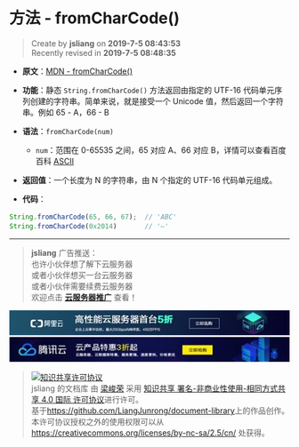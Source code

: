 方法 - fromCharCode()
===

> Create by **jsliang** on **2019-7-5 08:43:53**  
> Recently revised in **2019-7-5 08:48:35**

* **原文**：[MDN - fromCharCode()](https://developer.mozilla.org/zh-CN/docs/Web/JavaScript/Reference/Global_Objects/String/fromCharCode)

* **功能**：静态 `String.fromCharCode()` 方法返回由指定的 UTF-16 代码单元序列创建的字符串。简单来说，就是接受一个 Unicode 值，然后返回一个字符串。例如 65 - A，66 - B

* **语法**：`fromCharCode(num)`
  * `num`：范围在 0-65535 之间，65 对应 A、66 对应 B，详情可以查看百度百科 [ASCII](https://baike.baidu.com/item/ASCII/309296?fr=aladdin)

* **返回值**：一个长度为 N 的字符串，由 N 个指定的 UTF-16 代码单元组成。

* **代码**：

```js
String.fromCharCode(65, 66, 67);  // 'ABC'
String.fromCharCode(0x2014)       // '—'
```

---

> **jsliang** 广告推送：  
> 也许小伙伴想了解下云服务器  
> 或者小伙伴想买一台云服务器  
> 或者小伙伴需要续费云服务器  
> 欢迎点击 **[云服务器推广](https://github.com/LiangJunrong/document-library/blob/master/other-library/Monologue/%E7%A8%B3%E9%A3%9F%E8%89%B0%E9%9A%BE.md)** 查看！

[![图](../../../public-repertory/img/z-small-seek-ali-3.jpg)](https://promotion.aliyun.com/ntms/act/qwbk.html?userCode=w7hismrh)
[![图](../../../public-repertory/img/z-small-seek-tencent-2.jpg)](https://cloud.tencent.com/redirect.php?redirect=1014&cps_key=49f647c99fce1a9f0b4e1eeb1be484c9&from=console)

> <a rel="license" href="http://creativecommons.org/licenses/by-nc-sa/4.0/"><img alt="知识共享许可协议" style="border-width:0" src="https://i.creativecommons.org/l/by-nc-sa/4.0/88x31.png" /></a><br /><span xmlns:dct="http://purl.org/dc/terms/" property="dct:title">jsliang 的文档库</span> 由 <a xmlns:cc="http://creativecommons.org/ns#" href="https://github.com/LiangJunrong/document-library" property="cc:attributionName" rel="cc:attributionURL">梁峻荣</a> 采用 <a rel="license" href="http://creativecommons.org/licenses/by-nc-sa/4.0/">知识共享 署名-非商业性使用-相同方式共享 4.0 国际 许可协议</a>进行许可。<br />基于<a xmlns:dct="http://purl.org/dc/terms/" href="https://github.com/LiangJunrong/document-library" rel="dct:source">https://github.com/LiangJunrong/document-library</a>上的作品创作。<br />本许可协议授权之外的使用权限可以从 <a xmlns:cc="http://creativecommons.org/ns#" href="https://creativecommons.org/licenses/by-nc-sa/2.5/cn/" rel="cc:morePermissions">https://creativecommons.org/licenses/by-nc-sa/2.5/cn/</a> 处获得。